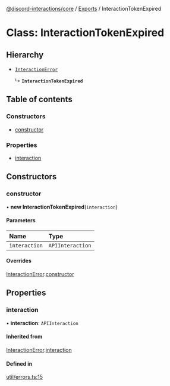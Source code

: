 [@discord-interactions/core](../README.md) / [Exports](../modules.md) / InteractionTokenExpired

# Class: InteractionTokenExpired

## Hierarchy

- [`InteractionError`](InteractionError.md)

  ↳ **`InteractionTokenExpired`**

## Table of contents

### Constructors

- [constructor](InteractionTokenExpired.md#constructor)

### Properties

- [interaction](InteractionTokenExpired.md#interaction)

## Constructors

### constructor

• **new InteractionTokenExpired**(`interaction`)

#### Parameters

| Name | Type |
| :------ | :------ |
| `interaction` | `APIInteraction` |

#### Overrides

[InteractionError](InteractionError.md).[constructor](InteractionError.md#constructor)

## Properties

### interaction

• **interaction**: `APIInteraction`

#### Inherited from

[InteractionError](InteractionError.md).[interaction](InteractionError.md#interaction)

#### Defined in

[util/errors.ts:15](https://github.com/ssMMiles/discord-interactions/blob/41cab1d/packages/core/src/util/errors.ts#L15)
